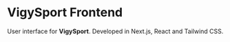 # VigySport Frontend

User interface for **VigySport**. Developed in Next.js, React and Tailwind CSS.

